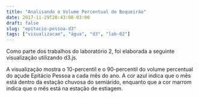 ```yaml
---
title: "Analisando o Volume Percentual de Boqueirão"
date: 2017-11-29T20:43:08-03:00
draft: false
slug: "epitacio-pessoa-d3"
tags: ["visualizacao", "água", "d3", "lab-02"]
---
```


<!--more-->

<script src="https://d3js.org/d3.v4.min.js"></script>

<style>
    .mychart rect {
      fill: steelblue;
    }

    .mychart rect:hover {
      fill: goldenrod;
    }

    .mychart text {
      font: 12px sans-serif;
      text-anchor: left;
    }

    .mychart circle:hover  {
         fill-opacity: 1;
    }
</style>

Como parte dos trabalhos do laboratório 2, foi elaborada a seguinte visualização
utilizando d3.js.

<div class="row mychart" id="chart"></div>

A visualização mostra o 10-percentil e o 90-percentil do volume percentual
do açude Epitácio Pessoa a cada mês do ano. A cor azul indica que o mês
está dentro da estação chuvosa do semiárido, enquanto que a cor marrom
indica que o mês está na estação de estiagem.

<script type="text/javascript">
"use strict"

function draw(dados) {

    dados.map((d, i) => d.tipo_mes = (d.mes >= 1 && d.mes <= 6 ? "chuvoso" : "seco"));

  // definicoes de altura e largura do svg e da vis dentro
  var alturaSVG = 400, larguraSVG = 900;
  var	margin = {top: 10, right: 20, bottom:45, left: 45}, // para descolar a vis das bordas do grafico
      larguraVis = larguraSVG - margin.left - margin.right,
      alturaVis = alturaSVG - margin.top - margin.bottom;

//Prepara onde adicionaremos a visualizacao
    var grafico = d3.select('#chart') // cria elemento <svg> com um <g> dentro
      .append('svg')
        .attr('width', larguraVis + margin.left + margin.right)
        .attr('height', alturaVis + margin.top + margin.bottom)
      .append('g') // para entender o <g> vá em x03-detalhes-svg.html
        .attr('transform', 'translate(' +  margin.left + ',' + margin.top + ')');

//As escalas

     var xScale = d3.scaleLinear()
        .domain([80, 110])
        .range([0, larguraVis - 250])
        .clamp(true);

    var yScale = d3.scaleLinear()
        .domain([10, 40])
        .range([alturaVis, 25])
        .clamp(true);

    var colorScale = d3.scaleOrdinal(d3.schemeCategory10);


//As marcas

    grafico.selectAll('g')
            .data(dados)
            .enter()
              .append('circle')
                .attr('cx', d => xScale(d.noventa_percentil))
                .attr('cy', d => yScale(d.dez_percentil))
                .attr('r', '5')
                .attr('fill', d => colorScale(d.tipo_mes))
                .attr('fill-opacity', '0.3');

//Os eixos
    grafico.append("g")
            .attr("class", "x axis")
            .attr("transform", "translate(0," + alturaVis + ")")
            .call(d3.axisBottom(xScale)); // magica do d3: gera eixo a partir da escala

    grafico.append('g')
            .attr('transform', 'translate(0,0)')
            .call(d3.axisLeft(yScale))  // gera eixo a partir da escala

    grafico.append("text")
      .attr("transform", "translate(-30," + (alturaVis + margin.top)/2 + ") rotate(-90)")
      .text("10-percentil");

      grafico.append("text")
      .attr("transform", "translate(250, " + (alturaVis + 30) + ")")
      .text("90-percentil");
};

d3.csv('/datavis/data/boqueirao-por-mes.csv', function(dados) {
  draw(dados);
});

</script>
